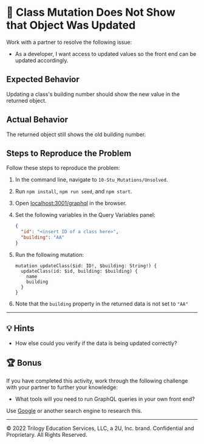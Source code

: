 # 🐛 Class Mutation Does Not Show that Object Was Updated

Work with a partner to resolve the following issue:

* As a developer, I want access to updated values so the front end can be updated accordingly.

## Expected Behavior

Updating a class's building number should show the new value in the returned object.

## Actual Behavior

The returned object still shows the old building number.

## Steps to Reproduce the Problem

Follow these steps to reproduce the problem:

1. In the command line, navigate to `10-Stu_Mutations/Unsolved`.

2. Run `npm install`, `npm run seed`, and `npm start`.

3. Open <localhost:3001/graphql> in the browser.

4. Set the following variables in the Query Variables panel:

    ```json
    {
      "id": "<insert ID of a class here>",
      "building": "AA"
    }
    ```

5. Run the following mutation:

    ```gql
    mutation updateClass($id: ID!, $building: String!) {
      updateClass(id: $id, building: $building) {
        name
        building
      }
    }
    ```

6. Note that the `building` property in the returned data is not set to `"AA"`

---

## 💡 Hints

* How else could you verify if the data is being updated correctly?

## 🏆 Bonus

If you have completed this activity, work through the following challenge with your partner to further your knowledge:

* What tools will you need to run GraphQL queries in your own front end? 

Use [Google](https://www.google.com) or another search engine to research this.

---
© 2022 Trilogy Education Services, LLC, a 2U, Inc. brand. Confidential and Proprietary. All Rights Reserved.
